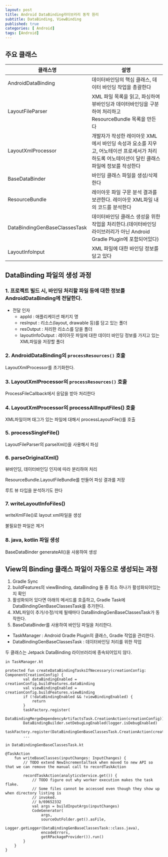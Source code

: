 ```yaml
---
layout: post
title: Android DataBinding라이브러리 동작 원리
subtitle: DataBinding, ViewBinding
published: true
categories: [ Android]
tags: [Android]
---
```



## 주요 클래스

| 클래스명                      | 설명                                                                                                                                           |
| ----------------------------- | ---------------------------------------------------------------------------------------------------------------------------------------------- |
| AndroidDataBinding            | 데이터바인딩의 핵심 클래스, 데이터 바인딩 작업을 총괄한다                                                                                      |
| LayoutFileParser              | XML 파일 목록을 읽고, 파싱하여 뷰바인딩과 데이터바인딩을 구분하여 처리하고 ResourceBundle 목록을 만든다                                        |
| LayoutXmlProcessor            | 개발자가 작성한 레이아웃 XML에서 바인딩 속성과 요소를 지우고, 어노테이션 프로세서가 처리하도록 어노테이션이 달린 클래스 파일에 정보를 작성한다 |
| BaseDataBinder                | 바인딩 클래스 파일을 생성/삭제한다                                                                                                             |
| ResourceBundle                | 레이아웃 파일 구문 분석 결과를 보관한다. 레이아웃 XML파일 내의 코드를 분석한다                                                                 |
| DataBindingGenBaseClassesTask | 데이터바인딩 클래스 생성을 위한 작업을 처리한다.(데이터바인딩 라이브러리가 아닌 Android Gradle Plugin에 포함되어있다)                          |
| LayoutInfoInput               | XML 파일에 대한 바인딩 정보를 담고 있다                                                                                                        |


## DataBinding 파일의 생성 과정

### 1. 프로젝트 빌드 시, 바인딩 처리할 파일 등에 대한 정보를 AndroidDataBinding에 전달한다.

- 전달 인자
  - appId : 애플리케이션 패키지 명
  - resInput : 리소스(layout, drawable 등)를 담고 있는 폴더
  - resOutput : 처리한 리소스를 담을 폴더
  - layoutInfoOutput : 레이아웃 파일에 대한 데이터 바인딩 정보를 가지고 있는 XML파일을 저장할 폴더

### 2. AndroidDataBinding의 `processResources()` 호출

LayoutXmlProcessor를 초기화한다.

### 3. LayoutXmlProcessor의 `processResources()` 호출

ProcessFileCallback에서 응답을 받아 처리한다

### 4. LayoutXmlProcessor의 processAllInputFiles() 호출

XML파일이며 <layout>태그가 있는 파일에 대해서 processLayoutFile()를 호출

### 5. processSingleFile()

LayoutFileParser의 parseXml()을 사용해서 파싱

### 6. parseOriginalXml()

뷰바인딩, 데이터바인딩 인지에 따라 분리하여 처리

ResourceBundle.LayoutFileBundle를 만들어 파싱 결과를 저장

루트 뷰 타입을 분석하기도 한다

### 7. writeLayoutInfoFiles()

writeXmlFile()로 layout xml파일을 생성

불필요한 파일은 제거

### 8. java, kotlin 파일 생성

BaseDataBinder generateAll()을 사용하여 생성



## View의 Binding 클래스 파일이 자동으로 생성되는 과정

1. Gradle Sync
2. buildFeatures의 viewBinding, dataBinding 둘 중 최소 하나가 활성화되어있는지 확인
3. 활성화되어 있다면 아래의 메서드를 호출하고, Gradle Task에 DataBindingGenBaseClassesTask를 추가한다.
4. XML파일이 추가/수정/삭제 될때마다 DataBindingGenBaseClassesTask가 동작한다.
5. BaseDataBinder를 사용하여 바인딩 파일을 처리한다.

- TaskManager : Android Gradle Plugin의 클래스, Gradle 작업을 관리한다.
- DataBindingGenBaseClassesTask : 데이터바인딩 처리를 위한 작업

두 클래스는 Jetpack DataBinding 라이브러리에 종속되어있지 않다.

```
in TaskManager.kt

protected fun createDataBindingTasksIfNecessary(creationConfig: ComponentCreationConfig) {
        val dataBindingEnabled = creationConfig.buildFeatures.dataBinding
        val viewBindingEnabled = creationConfig.buildFeatures.viewBinding
        if (!dataBindingEnabled && !viewBindingEnabled) {
            return
        }
        taskFactory.register(
                DataBindingMergeDependencyArtifactsTask.CreationAction(creationConfig))
        DataBindingBuilder.setDebugLogEnabled(logger.isDebugEnabled)
        taskFactory.register(DataBindingGenBaseClassesTask.CreationAction(creationConfig))
        ...

in DataBindingGenBaseClassesTask.kt

@TaskAction
    fun writeBaseClasses(inputChanges: InputChanges) {
        // TODO extend NewIncrementalTask when moved to new API so that we can remove the manual call to recordTaskAction

        recordTaskAction(analyticsService.get()) {
            // TODO figure out why worker execution makes the task flake.
            // Some files cannot be accessed even though they show up when directory listing is
            // invoked.
            // b/69652332
            val args = buildInputArgs(inputChanges)
            CodeGenerator(
                args,
                sourceOutFolder.get().asFile,
                Logger.getLogger(DataBindingGenBaseClassesTask::class.java),
                encodeErrors,
                getRPackageProvider()).run()
        }
    }
}
```